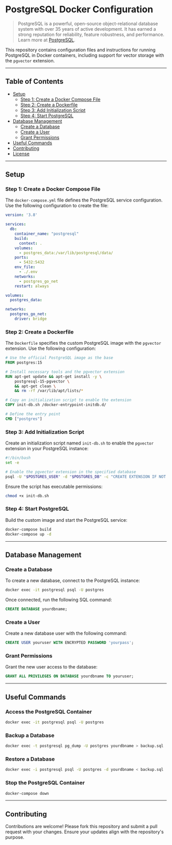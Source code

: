 # PostgreSQL Docker Configuration

> PostgreSQL is a powerful, open-source object-relational database system with over 35 years of active development. It has earned a strong reputation for reliability, feature robustness, and performance. Learn more at [PostgreSQL](https://www.postgresql.org/).

This repository contains configuration files and instructions for running PostgreSQL in Docker containers, including support for vector storage with the `pgvector` extension.

---

## Table of Contents

- [Setup](#setup)
  - [Step 1: Create a Docker Compose File](#step-1-create-a-docker-compose-file)
  - [Step 2: Create a Dockerfile](#step-2-create-a-dockerfile)
  - [Step 3: Add Initialization Script](#step-3-add-initialization-script)
  - [Step 4: Start PostgreSQL](#step-4-start-postgresql)
- [Database Management](#database-management)
  - [Create a Database](#create-a-database)
  - [Create a User](#create-a-user)
  - [Grant Permissions](#grant-permissions)
- [Useful Commands](#useful-commands)
- [Contributing](#contributing)
- [License](#license)

---

## Setup

### Step 1: Create a Docker Compose File

The `docker-compose.yml` file defines the PostgreSQL service configuration. Use the following configuration to create the file:

```yaml
version: '3.8'

services:
  db:
    container_name: "postgresql"
    build:
      context: .
    volumes:
      - postgres_data:/var/lib/postgresql/data/
    ports:
      - 5432:5432
    env_file:
      - ./.env
    networks:
      - postgres_go_net
    restart: always

volumes:
  postgres_data:

networks:
  postgres_go_net:
    driver: bridge
```

### Step 2: Create a Dockerfile

The `Dockerfile` specifies the custom PostgreSQL image with the `pgvector` extension. Use the following configuration:

```dockerfile
# Use the official PostgreSQL image as the base
FROM postgres:15

# Install necessary tools and the pgvector extension
RUN apt-get update && apt-get install -y \
    postgresql-15-pgvector \
    && apt-get clean \
    && rm -rf /var/lib/apt/lists/*

# Copy an initialization script to enable the extension
COPY init-db.sh /docker-entrypoint-initdb.d/

# Define the entry point
CMD ["postgres"]
```

### Step 3: Add Initialization Script

Create an initialization script named `init-db.sh` to enable the `pgvector` extension in your PostgreSQL instance:

```bash
#!/bin/bash
set -e

# Enable the pgvector extension in the specified database
psql -U "$POSTGRES_USER" -d "$POSTGRES_DB" -c "CREATE EXTENSION IF NOT EXISTS vector;"
```

Ensure the script has executable permissions:

```bash
chmod +x init-db.sh
```

### Step 4: Start PostgreSQL

Build the custom image and start the PostgreSQL service:

```bash
docker-compose build
docker-compose up -d
```

---

## Database Management

### Create a Database
To create a new database, connect to the PostgreSQL instance:

```bash
docker exec -it postgresql psql -U postgres
```

Once connected, run the following SQL command:

```sql
CREATE DATABASE yourdbname;
```

### Create a User
Create a new database user with the following command:

```sql
CREATE USER youruser WITH ENCRYPTED PASSWORD 'yourpass';
```

### Grant Permissions
Grant the new user access to the database:

```sql
GRANT ALL PRIVILEGES ON DATABASE yourdbname TO youruser;
```

---

## Useful Commands

### Access the PostgreSQL Container
```bash
docker exec -it postgresql psql -U postgres
```

### Backup a Database
```bash
docker exec -t postgresql pg_dump -U postgres yourdbname > backup.sql
```

### Restore a Database
```bash
docker exec -i postgresql psql -U postgres -d yourdbname < backup.sql
```

### Stop the PostgreSQL Container
```bash
docker-compose down
```

---

## Contributing

Contributions are welcome! Please fork this repository and submit a pull request with your changes. Ensure your updates align with the repository's purpose.
